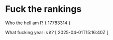 # Fuck the rankings

Who the hell am I?
{ 17783314 }

What fucking year is it?
[ 2025-04-01T15:16:40Z ]
